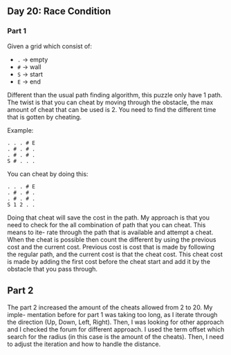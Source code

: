 ## Day 20: Race Condition

### Part 1

Given a grid which consist of:

- `.` -> empty
- `#` -> wall
- `S` -> start
- `E` -> end

Different than the usual path finding algorithm, this puzzle only have 1 path.
The twist is that you can cheat by moving through the obstacle, the max amount
of cheat that can be used is 2. You need to find the different time that is
gotten by cheating.

Example:

```
. . . # E
. # . # .
. # . # .
S # . . .
```

You can cheat by doing this:

```
. . . # E
. # . # .
. # . # .
S 1 2 . .
```

Doing that cheat will save the cost in the path. My approach is that you need
to check for the all combination of path that you can cheat. This means to ite-
rate through the path that is available and attempt a cheat. When the cheat is
possible then count the different by using the previous cost and the current
cost. Previous cost is cost that is made by following the regular path, and the
current cost is that the cheat cost. This cheat cost is made by adding the
first cost before the cheat start and add it by the obstacle that you pass
through.

## Part 2

The part 2 increased the amount of the cheats allowed from 2 to 20. My imple-
mentation before for part 1 was taking too long, as I iterate through the
direction (Up, Down, Left, Right). Then, I was looking for other approach and
I checked the forum for different approach. I used the term offset which search
for the radius (in this case is the amount of the cheats). Then, I need to
adjust the iteration and how to handle the distance.
